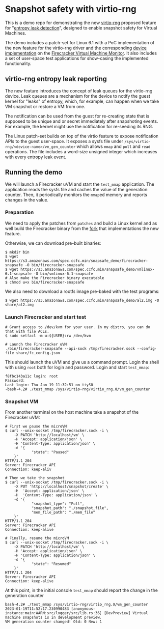 # Snapshot safety with virtio-rng

This is a demo repo for demonstrating the new [virtio-rng](https://docs.oasis-open.org/virtio/virtio/v1.2/cs01/virtio-v1.2-cs01.html#x1-3050004)
proposed feature for "[entropy leak detection](https://www.mail-archive.com/virtio-dev@lists.oasis-open.org/msg09016.html)", designed to enable snapshot safety for Virtual Machines.

The demo includes a patch-set for Linux 6.1 with a PoC implementation of the new feature for the virtio-rng driver and
the corresponding [device implementation](https://github.com/bchalios/firecracker/tree/feat_snapsafety) on the [Firecracker Virtual Machine Monitor](https://github.com/firecracker-microvm/firecracker).
It also includes a set of user-space test applications for show-casing the implemented functionality.

## virtio-rng entropy leak reporting

The new feature introduces the concept of leak queues for the virtio-rng device. Leak queues are a mechanism for the device
to notify the guest kernel for "leaks" of entropy, which, for example, can happen when we take VM snapshot or restore a VM from
one.

The notification can be used from the guest for re-creating state that is supposed to be unique and or secret immediately after
snapshoting events. For example, the kernel might use the notification for re-seeding its RNG.

The Linux patch-set builds on top of the virtio feature to expose notification APIs to the guest user-space. It exposes a sysfs
file under `/sys/virtio-rng/<device-name>/vm_gen_counter` which allows `mmap` and `poll` and `read` operations. The file includes
a word-size unsigned integer which increases with every entropy leak event.

## Running the demo

We will launch a Firecracker uVM and start the `test_mmap` application. The application reads the sysfs file and caches the
value of the generation counter. Then, it periodically monitors the `mmap`ed memory and reports changes in the value.


### Preparation

We need to apply the patches from `patches` and build a Linux kernel and as well build the Firecracker binary from the [fork](https://github.com/bchalios/firecracker/tree/feat_snapsafety) that
implementations the new feature.

Otherwise, we can download pre-built binaries:

```shell
$ mkdir bin
$ wget https://s3.amazonaws.com/spec.ccfc.min/snapsafe_demo/firecracker-snapsafe -O bin/firecracker-snapsafe
$ wget https://s3.amazonaws.com/spec.ccfc.min/snapsafe_demo/vmlinux-6.1-snapsafe -O bin/vmlinux-6.1-snapsafe
# Also make the Firecracker binary executable
$ chmod u+x bin/firecracker-snapsafe
```

We also need to download a rootfs image pre-baked with the test programs:

```shell
$ wget https://s3.amazonaws.com/spec.ccfc.min/snapsafe_demo/al2.img -O share/al2.img
```

### Launch Firecracker and start test
```
# Grant access to /dev/kvm for your user. In my distro, you can do that with file ACLs.
$ sudo setfacl -m u:${USER}:rw /dev/kvm

# Launch the Firecracker uVM
./bin/firecracker-snapsafe --api-sock /tmp/firecracker.sock --config-file share/fc_config.json
```

This should launch the uVM and give us a command prompt. Login the shell with using `root` both for login and password.
Login and start `test_mmap`:

```shell
f8fbc143a11c login: root
Password:
Last login: Thu Jan 19 11:32:51 on ttyS0
-bash-4.2# ./test_mmap /sys/virtio-rng/virtio_rng.0/vm_gen_counter
```

### Snapshot VM

From another terminal on the host machine take a snapshot of the Firecracker uVM:

```shell
# First we pause the microVM
$ curl --unix-socket /tmp/firecracker.sock -i \
    -X PATCH 'http://localhost/vm' \
    -H 'Accept: application/json' \
    -H 'Content-Type: application/json' \
    -d '{
            "state": "Paused"
    }'
HTTP/1.1 204
Server: Firecracker API
Connection: keep-aliv

# Then we take the snapshot
$ curl --unix-socket /tmp/firecracker.sock -i \
    -X PUT 'http://localhost/snapshot/create' \
    -H  'Accept: application/json' \
    -H  'Content-Type: application/json' \
    -d '{
            "snapshot_type": "Full",
            "snapshot_path": "./snapshot_file",
            "mem_file_path": "./mem_file"
    }'
HTTP/1.1 204
Server: Firecracker API
Connection: keep-alive

# Finally, resume the microVM
$ curl --unix-socket /tmp/firecracker.sock -i \
    -X PATCH 'http://localhost/vm' \
    -H 'Accept: application/json' \
    -H 'Content-Type: application/json' \
    -d '{
            "state": "Resumed"
    }'
HTTP/1.1 204
Server: Firecracker API
Connection: keep-alive
```

At this point, in the initial console `test_mmap` should report the change in the generation counter
```shell
bash-4.2# ./test_mmap /sys/virtio-rng/virtio_rng.0/vm_gen_counter
2023-01-19T11:52:17.230990483 [anonymous-instance:main:WARN:src/logger/src/lib.rs:36] [DevPreview] Virtual machine snapshots is in development preview.
VM generation counter changed! Old: 0 New: 1
```
